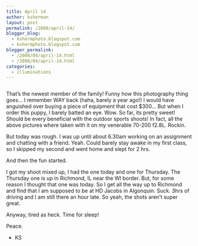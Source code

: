 ```yaml
---
title: April 14
author: ksherman
layout: post
permalink: /2008/april-14/
blogger_blog:
  - kshermphoto.blogspot.com
  - kshermphoto.blogspot.com
blogger_permalink:
  - /2008/04/april-14.html
  - /2008/04/april-14.html
categories:
  - illuminations
---
```

<a onblur="try {parent.deselectBloggerImageGracefully();} catch(e) {}" href="http://2.bp.blogspot.com/_HTtVcKQt9f8/SAQ1k1pkXZI/AAAAAAAAAZw/_M8LHS3iNn8/s1600-h/April14-1.jpg"><img style="cursor: pointer;" src="http://2.bp.blogspot.com/_HTtVcKQt9f8/SAQ1k1pkXZI/AAAAAAAAAZw/_M8LHS3iNn8/s400/April14-1.jpg" alt="" id="BLOGGER_PHOTO_ID_5189331577630645650" border="0" /></a>  
<a onblur="try {parent.deselectBloggerImageGracefully();} catch(e) {}" href="http://2.bp.blogspot.com/_HTtVcKQt9f8/SAQ1k1pkXaI/AAAAAAAAAZ4/tELVvFZYVqg/s1600-h/April14-2.jpg"><img style="cursor: pointer;" src="http://2.bp.blogspot.com/_HTtVcKQt9f8/SAQ1k1pkXaI/AAAAAAAAAZ4/tELVvFZYVqg/s400/April14-2.jpg" alt="" id="BLOGGER_PHOTO_ID_5189331577630645666" border="0" /></a>  
<a onblur="try {parent.deselectBloggerImageGracefully();} catch(e) {}" href="http://3.bp.blogspot.com/_HTtVcKQt9f8/SAQ1lFpkXbI/AAAAAAAAAaA/quKTCoYDzsc/s1600-h/April14-3.jpg"><img style="cursor: pointer;" src="http://3.bp.blogspot.com/_HTtVcKQt9f8/SAQ1lFpkXbI/AAAAAAAAAaA/quKTCoYDzsc/s400/April14-3.jpg" alt="" id="BLOGGER_PHOTO_ID_5189331581925612978" border="0" /></a>  
<a onblur="try {parent.deselectBloggerImageGracefully();} catch(e) {}" href="http://3.bp.blogspot.com/_HTtVcKQt9f8/SAQ1lFpkXcI/AAAAAAAAAaI/VZW-jCdZPsw/s1600-h/April14-4.jpg"><img style="cursor: pointer;" src="http://3.bp.blogspot.com/_HTtVcKQt9f8/SAQ1lFpkXcI/AAAAAAAAAaI/VZW-jCdZPsw/s400/April14-4.jpg" alt="" id="BLOGGER_PHOTO_ID_5189331581925612994" border="0" /></a>  
<a onblur="try {parent.deselectBloggerImageGracefully();} catch(e) {}" href="http://3.bp.blogspot.com/_HTtVcKQt9f8/SAQ1eFpkXVI/AAAAAAAAAZQ/ro9ovb5K3dM/s1600-h/April14-5.jpg"><img style="cursor: pointer;" src="http://3.bp.blogspot.com/_HTtVcKQt9f8/SAQ1eFpkXVI/AAAAAAAAAZQ/ro9ovb5K3dM/s400/April14-5.jpg" alt="" id="BLOGGER_PHOTO_ID_5189331461666528594" border="0" /></a>  
<a onblur="try {parent.deselectBloggerImageGracefully();} catch(e) {}" href="http://4.bp.blogspot.com/_HTtVcKQt9f8/SAQ1eVpkXWI/AAAAAAAAAZY/-7NJLUs_B_o/s1600-h/April14-6.jpg"><img style="cursor: pointer;" src="http://4.bp.blogspot.com/_HTtVcKQt9f8/SAQ1eVpkXWI/AAAAAAAAAZY/-7NJLUs_B_o/s400/April14-6.jpg" alt="" id="BLOGGER_PHOTO_ID_5189331465961495906" border="0" /></a>  
<a onblur="try {parent.deselectBloggerImageGracefully();} catch(e) {}" href="http://4.bp.blogspot.com/_HTtVcKQt9f8/SAQ1eVpkXXI/AAAAAAAAAZg/_V03tOMWvi8/s1600-h/April14-7.jpg"><img style="cursor: pointer;" src="http://4.bp.blogspot.com/_HTtVcKQt9f8/SAQ1eVpkXXI/AAAAAAAAAZg/_V03tOMWvi8/s400/April14-7.jpg" alt="" id="BLOGGER_PHOTO_ID_5189331465961495922" border="0" /></a>  
<a onblur="try {parent.deselectBloggerImageGracefully();} catch(e) {}" href="http://4.bp.blogspot.com/_HTtVcKQt9f8/SAQ1eVpkXYI/AAAAAAAAAZo/waUpsJRq1qM/s1600-h/April14-8.jpg"><img style="cursor: pointer;" src="http://4.bp.blogspot.com/_HTtVcKQt9f8/SAQ1eVpkXYI/AAAAAAAAAZo/waUpsJRq1qM/s400/April14-8.jpg" alt="" id="BLOGGER_PHOTO_ID_5189331465961495938" border="0" /></a>

That&#8217;s the newest member of the family! Funny how this photography thing goes&#8230; I remember WAY back (haha, barely a year ago!) I would have anguished over buying a piece of equipment that cost $300&#8230; But when I order this puppy, I barely batted an eye. Wow. So far, its pretty sweet! Should be every beneficial with the outdoor sports shoots! In fact, all the above pictures where taken with it on my venerable 70-200 f2.8L. Rockin.

But today was rough. I was up until about 6.30am working on an assignment and chatting with a friend. Yeah. Could barely stay awake in my first class, so I skipped my second and went home and slept for 2 hrs.

And then the fun started.

I got my shoot mixed up, I had the one today and one for Thursday. The Thursday one is up in Richmond, IL near the WI border. But, for some reason I thought that one was today. So I get all the way up to Richmond and find that I am supposed to be at HD Jacobs in Algonquin. Suck. 3hrs of driving and I am still there an hour late. So yeah, the shots aren&#8217;t super great.

Anyway, tired as heck. Time for sleep!

Peace.  
- KS